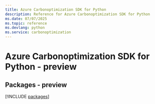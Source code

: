 ```yaml
---
title: Azure Carbonoptimization SDK for Python
description: Reference for Azure Carbonoptimization SDK for Python
ms.date: 07/07/2025
ms.topic: reference
ms.devlang: python
ms.service: carbonoptimization
---
```

# Azure Carbonoptimization SDK for Python - preview
## Packages - preview
[!INCLUDE [packages](carbonoptimization-index.md)]